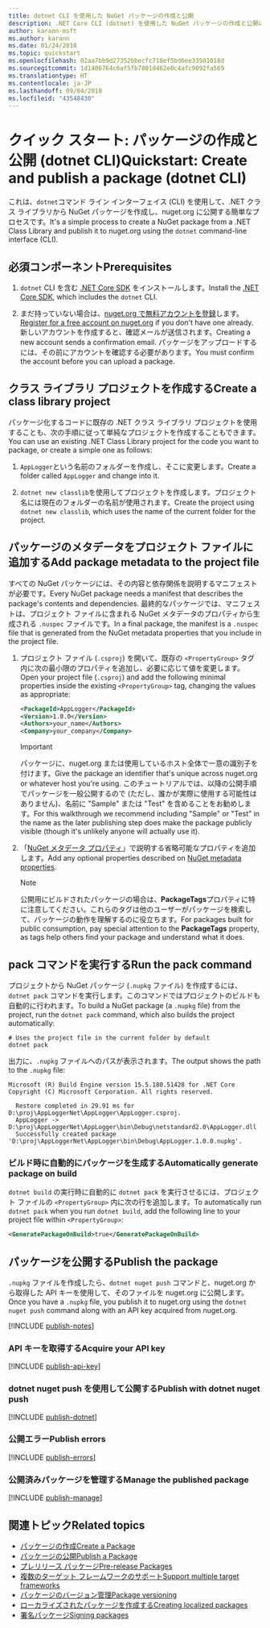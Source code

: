 ```yaml
---
title: dotnet CLI を使用した NuGet パッケージの作成と公開
description: .NET Core CLI (dotnet) を使用した NuGet パッケージの作成と公開に関するチュートリアル。
author: karann-msft
ms.author: karann
ms.date: 01/24/2018
ms.topic: quickstart
ms.openlocfilehash: 02aa7bb9d27352bbecfc718ef5bd6ee33501018d
ms.sourcegitcommit: 1d1406764c6af5fb7801d462e0c4afc9092fa569
ms.translationtype: HT
ms.contentlocale: ja-JP
ms.lasthandoff: 09/04/2018
ms.locfileid: "43548430"
---
```

# <a name="quickstart-create-and-publish-a-package-dotnet-cli"></a><span data-ttu-id="10f04-103">クイック スタート: パッケージの作成と公開 (dotnet CLI)</span><span class="sxs-lookup"><span data-stu-id="10f04-103">Quickstart: Create and publish a package (dotnet CLI)</span></span>

<span data-ttu-id="10f04-104">これは、`dotnet`コマンド ライン インターフェイス (CLI) を使用して、.NET クラス ライブラリから NuGet パッケージを作成し、nuget.org に公開する簡単なプロセスです。</span><span class="sxs-lookup"><span data-stu-id="10f04-104">It's a simple process to create a NuGet package from a .NET Class Library and publish it to nuget.org using the `dotnet` command-line interface (CLI).</span></span>

## <a name="prerequisites"></a><span data-ttu-id="10f04-105">必須コンポーネント</span><span class="sxs-lookup"><span data-stu-id="10f04-105">Prerequisites</span></span>

1. <span data-ttu-id="10f04-106">`dotnet` CLI を含む [.NET Core SDK](https://www.microsoft.com/net/download/) をインストールします。</span><span class="sxs-lookup"><span data-stu-id="10f04-106">Install the [.NET Core SDK](https://www.microsoft.com/net/download/), which includes the `dotnet` CLI.</span></span>

1. <span data-ttu-id="10f04-107">まだ持っていない場合は、[nuget.org で無料アカウントを登録](https://www.nuget.org/users/account/LogOn?returnUrl=%2F)します。</span><span class="sxs-lookup"><span data-stu-id="10f04-107">[Register for a free account on nuget.org](https://www.nuget.org/users/account/LogOn?returnUrl=%2F) if you don't have one already.</span></span> <span data-ttu-id="10f04-108">新しいアカウントを作成すると、確認メールが送信されます。</span><span class="sxs-lookup"><span data-stu-id="10f04-108">Creating a new account sends a confirmation email.</span></span> <span data-ttu-id="10f04-109">パッケージをアップロードするには、その前にアカウントを確認する必要があります。</span><span class="sxs-lookup"><span data-stu-id="10f04-109">You must confirm the account before you can upload a package.</span></span>

## <a name="create-a-class-library-project"></a><span data-ttu-id="10f04-110">クラス ライブラリ プロジェクトを作成する</span><span class="sxs-lookup"><span data-stu-id="10f04-110">Create a class library project</span></span>

<span data-ttu-id="10f04-111">パッケージ化するコードに既存の .NET クラス ライブラリ プロジェクトを使用することも、次の手順に従って単純なプロジェクトを作成することもできます。</span><span class="sxs-lookup"><span data-stu-id="10f04-111">You can use an existing .NET Class Library project for the code you want to package, or create a simple one as follows:</span></span>

1. <span data-ttu-id="10f04-112">`AppLogger`という名前のフォルダーを作成し、そこに変更します。</span><span class="sxs-lookup"><span data-stu-id="10f04-112">Create a folder called `AppLogger` and change into it.</span></span>

1. <span data-ttu-id="10f04-113">`dotnet new classlib`を使用してプロジェクトを作成します。プロジェクト名には現在のフォルダーの名前が使用されます。</span><span class="sxs-lookup"><span data-stu-id="10f04-113">Create the project using `dotnet new classlib`, which uses the name of the current folder for the project.</span></span>

## <a name="add-package-metadata-to-the-project-file"></a><span data-ttu-id="10f04-114">パッケージのメタデータをプロジェクト ファイルに追加する</span><span class="sxs-lookup"><span data-stu-id="10f04-114">Add package metadata to the project file</span></span>

<span data-ttu-id="10f04-115">すべての NuGet パッケージには、その内容と依存関係を説明するマニフェストが必要です。</span><span class="sxs-lookup"><span data-stu-id="10f04-115">Every NuGet package needs a manifest that describes the package's contents and dependencies.</span></span> <span data-ttu-id="10f04-116">最終的なパッケージでは、マニフェストは、プロジェクト ファイルに含まれる NuGet メタデータのプロパティから生成される `.nuspec` ファイルです。</span><span class="sxs-lookup"><span data-stu-id="10f04-116">In a final package, the manifest is a `.nuspec` file that is generated from the NuGet metadata properties that you include in the project file.</span></span>

1. <span data-ttu-id="10f04-117">プロジェクト ファイル (`.csproj`) を開いて、既存の `<PropertyGroup>` タグ内に次の最小限のプロパティを追加し、必要に応じて値を変更します。</span><span class="sxs-lookup"><span data-stu-id="10f04-117">Open your project file (`.csproj`) and add the following minimal properties inside the existing `<PropertyGroup>` tag, changing the values as appropriate:</span></span>

    ```xml
    <PackageId>AppLogger</PackageId>
    <Version>1.0.0</Version>
    <Authors>your_name</Authors>
    <Company>your_company</Company>
    ```

    > [!Important]
    > <span data-ttu-id="10f04-118">パッケージに、nuget.org または使用しているホスト全体で一意の識別子を付けます。</span><span class="sxs-lookup"><span data-stu-id="10f04-118">Give the package an identifier that's unique across nuget.org or whatever host you're using.</span></span> <span data-ttu-id="10f04-119">このチュートリアルでは、以降の公開手順でパッケージを一般公開するので (ただし、誰かが実際に使用する可能性はありません)、名前に "Sample" または "Test" を含めることをお勧めします。</span><span class="sxs-lookup"><span data-stu-id="10f04-119">For this walkthrough we recommend including "Sample" or "Test" in the name as the later publishing step does make the package publicly visible (though it's unlikely anyone will actually use it).</span></span>

1. <span data-ttu-id="10f04-120">「[NuGet メタデータ プロパティ](/dotnet/core/tools/csproj#nuget-metadata-properties)」で説明する省略可能なプロパティを追加します。</span><span class="sxs-lookup"><span data-stu-id="10f04-120">Add any optional properties described on [NuGet metadata properties](/dotnet/core/tools/csproj#nuget-metadata-properties).</span></span>

    > [!Note]
    > <span data-ttu-id="10f04-121">公開用にビルドされたパッケージの場合は、**PackageTags**プロパティに特に注意してください。これらのタグは他のユーザーがパッケージを検索して、パッケージの動作を理解するのに役立ちます。</span><span class="sxs-lookup"><span data-stu-id="10f04-121">For packages built for public consumption, pay special attention to the **PackageTags** property, as tags help others find your package and understand what it does.</span></span>

## <a name="run-the-pack-command"></a><span data-ttu-id="10f04-122">pack コマンドを実行する</span><span class="sxs-lookup"><span data-stu-id="10f04-122">Run the pack command</span></span>

<span data-ttu-id="10f04-123">プロジェクトから NuGet パッケージ (`.nupkg` ファイル) を作成するには、`dotnet pack` コマンドを実行します。このコマンドではプロジェクトのビルドも自動的に行われます。</span><span class="sxs-lookup"><span data-stu-id="10f04-123">To build a NuGet package (a `.nupkg` file) from the project, run the `dotnet pack` command, which also builds the project automatically:</span></span>

```cli
# Uses the project file in the current folder by default
dotnet pack
```

<span data-ttu-id="10f04-124">出力に、`.nupkg` ファイルへのパスが表示されます。</span><span class="sxs-lookup"><span data-stu-id="10f04-124">The output shows the path to the `.nupkg` file:</span></span>

```output
Microsoft (R) Build Engine version 15.5.180.51428 for .NET Core
Copyright (C) Microsoft Corporation. All rights reserved.

  Restore completed in 29.91 ms for D:\proj\AppLoggerNet\AppLogger\AppLogger.csproj.
  AppLogger -> D:\proj\AppLoggerNet\AppLogger\bin\Debug\netstandard2.0\AppLogger.dll
  Successfully created package 'D:\proj\AppLoggerNet\AppLogger\bin\Debug\AppLogger.1.0.0.nupkg'.
```

### <a name="automatically-generate-package-on-build"></a><span data-ttu-id="10f04-125">ビルド時に自動的にパッケージを生成する</span><span class="sxs-lookup"><span data-stu-id="10f04-125">Automatically generate package on build</span></span>

<span data-ttu-id="10f04-126">`dotnet build` の実行時に自動的に `dotnet pack` を実行させるには、プロジェクト ファイルの `<PropertyGroup>` 内に次の行を追加します。</span><span class="sxs-lookup"><span data-stu-id="10f04-126">To automatically run `dotnet pack` when you run `dotnet build`, add the following line to your project file within `<PropertyGroup>`:</span></span>

```xml
<GeneratePackageOnBuild>true</GeneratePackageOnBuild>
```

## <a name="publish-the-package"></a><span data-ttu-id="10f04-127">パッケージを公開する</span><span class="sxs-lookup"><span data-stu-id="10f04-127">Publish the package</span></span>

<span data-ttu-id="10f04-128">`.nupkg` ファイルを作成したら、`dotnet nuget push` コマンドと、nuget.org から取得した API キーを使用して、そのファイルを nuget.org に公開します。</span><span class="sxs-lookup"><span data-stu-id="10f04-128">Once you have a `.nupkg` file, you publish it to nuget.org using the `dotnet nuget push` command along with an API key acquired from nuget.org.</span></span>

[!INCLUDE [publish-notes](includes/publish-notes.md)]

### <a name="acquire-your-api-key"></a><span data-ttu-id="10f04-129">API キーを取得する</span><span class="sxs-lookup"><span data-stu-id="10f04-129">Acquire your API key</span></span>

[!INCLUDE [publish-api-key](includes/publish-api-key.md)]

### <a name="publish-with-dotnet-nuget-push"></a><span data-ttu-id="10f04-130">dotnet nuget push を使用して公開する</span><span class="sxs-lookup"><span data-stu-id="10f04-130">Publish with dotnet nuget push</span></span>

[!INCLUDE [publish-dotnet](includes/publish-dotnet.md)]

### <a name="publish-errors"></a><span data-ttu-id="10f04-131">公開エラー</span><span class="sxs-lookup"><span data-stu-id="10f04-131">Publish errors</span></span>

[!INCLUDE [publish-errors](includes/publish-errors.md)]

### <a name="manage-the-published-package"></a><span data-ttu-id="10f04-132">公開済みパッケージを管理する</span><span class="sxs-lookup"><span data-stu-id="10f04-132">Manage the published package</span></span>

[!INCLUDE [publish-manage](includes/publish-manage.md)]

## <a name="related-topics"></a><span data-ttu-id="10f04-133">関連トピック</span><span class="sxs-lookup"><span data-stu-id="10f04-133">Related topics</span></span>

- [<span data-ttu-id="10f04-134">パッケージの作成</span><span class="sxs-lookup"><span data-stu-id="10f04-134">Create a Package</span></span>](../create-packages/creating-a-package.md)
- [<span data-ttu-id="10f04-135">パッケージの公開</span><span class="sxs-lookup"><span data-stu-id="10f04-135">Publish a Package</span></span>](../create-packages/publish-a-package.md)
- [<span data-ttu-id="10f04-136">プレリリース パッケージ</span><span class="sxs-lookup"><span data-stu-id="10f04-136">Pre-release Packages</span></span>](../create-packages/Prerelease-Packages.md)
- [<span data-ttu-id="10f04-137">複数のターゲット フレームワークのサポート</span><span class="sxs-lookup"><span data-stu-id="10f04-137">Support multiple target frameworks</span></span>](../create-packages/supporting-multiple-target-frameworks.md)
- [<span data-ttu-id="10f04-138">パッケージのバージョン管理</span><span class="sxs-lookup"><span data-stu-id="10f04-138">Package versioning</span></span>](../reference/package-versioning.md)
- [<span data-ttu-id="10f04-139">ローカライズされたパッケージを作成する</span><span class="sxs-lookup"><span data-stu-id="10f04-139">Creating localized packages</span></span>](../create-packages/creating-localized-packages.md)
- [<span data-ttu-id="10f04-140">署名パッケージ</span><span class="sxs-lookup"><span data-stu-id="10f04-140">Signing packages</span></span>](../create-packages/Sign-a-package.md)
